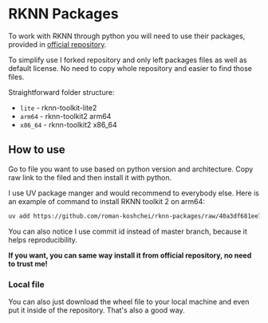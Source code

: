 # RKNN Packages

To work with RKNN through python you will need to use their packages, provided in [official repository](https://github.com/airockchip/rknn-toolkit2).

To simplify use I forked repository and only left packages files as well as default license.
No need to copy whole repository and easier to find those files.

Straightforward folder structure:

- `lite` - rknn-toolkit-lite2
- `arm64` - rknn-toolkit2 arm64
- `x86_64` - rknn-toolkit2 x86_64

## How to use

Go to file you want to use based on python version and architecture.
Copy raw link to the filed and then install it with python.

I use UV package manger and would recommend to everybody else.
Here is an example of command to install RKNN toolkit 2 on arm64:

```bash
uv add https://github.com/roman-koshchei/rknn-packages/raw/40a3df681ee7ea1d3540569264b53b447ac2d2f2/arm64/rknn_toolkit2-2.3.2-cp312-cp312-manylinux_2_17_aarch64.manylinux2014_aarch64.whl
```

You can also notice I use commit id instead of master branch, because it helps reproducibility.

**If you want, you can same way install it from official repository, no need to trust me!**

### Local file

You can also just download the wheel file to your local machine and even put it inside of the repository.
That's also a good way.
